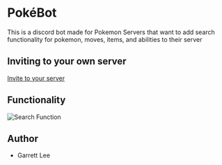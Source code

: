 # PokéBot

This is a discord bot made for Pokemon Servers that want to add search functionality for pokemon, moves, items, and abilities to their server

## Inviting to your own server   

[Invite to your server](https://discord.com/api/oauth2/authorize?client_id=603640307376193604&permissions=452672&scope=bot)

## Functionality

![Search Function](https://i.imgur.com/La3Y1xP.png)

## Author
- Garrett Lee
